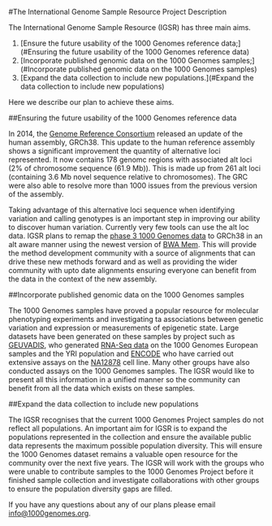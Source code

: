 #The International Genome Sample Resource Project Description

The International Genome Sample Resource (IGSR) has three main aims.

1. [Ensure the future usability of the 1000 Genomes reference data;](#Ensuring the future usability of the 1000 Genomes reference data)
2. [Incorporate published genomic data on the 1000 Genomes samples;](#Incorporate published genomic data on the 1000 Genomes samples)
3. [Expand the data collection to include new populations.](#Expand the data collection to include new populations)

Here we describe our plan to achieve these aims.

##Ensuring the future usability of the 1000 Genomes reference data

In 2014, the [Genome Reference Consortium](http://www.ncbi.nlm.nih.gov/projects/genome/assembly/grc/) released an update of the human assembly, GRCh38. This update to the human reference assembly shows a significant improvement the quantity of alternative loci represented. It now contains 178 genomc regions with associated alt loci (2% of chromosome sequence (61.9 Mb)). This is made up from 261 alt loci (containing 3.6 Mb novel sequence relative to chromosomes). The GRC were also able to resolve more than 1000 issues from the previous version of the assembly.

Taking advantage of this alternative loci sequence when identifying variation and calling genotypes is an important step in improving our ability to discover human variation. Currently very few tools can use the alt loc data. IGSR plans to remap the [phase 3 1000 Genomes data](ftp://ftp.1000genomes.ebi.ac.uk/vol1/ftp/release/20130502/) to GRCh38 in an alt aware manner using the newest version of [BWA Mem](http://bio-bwa.sourceforge.net/). This will provide the method development community with a source of alignments that can drive these new methods forward and as well as providing the wider community with upto date alignments ensuring everyone can benefit from the data in the context of the new assembly.

##Incorporate published genomic data on the 1000 Genomes samples

The 1000 Genomes samples have proved a popular resource for molecular phenotyping experiments and investigating ta associations between genetic variation and expression or measurements of epigenetic state. Large datasets have been generated on these samples by project such as [GEUVADIS](http://www.geuvadis.org/web/geuvadis), who generated [RNA-Seq data](http://www.geuvadis.org/web/geuvadis/rnaseq-project) on the 1000 Genomes European samples and the YRI population and [ENCODE](https://www.encodeproject.org/) who have carried out extensive assays on the [NA12878](https://www.encodeproject.org/search/?searchTerm=GM12878) cell line. Many other groups have also conducted assays on the 1000 Genomes samples. The IGSR would like to present all this information in a unified manner so the community can benefit from all the data which exists on these samples.

##Expand the data collection to include new populations

The IGSR recognises that the current 1000 Genomes Project samples do not reflect all populations. An important aim for IGSR is to expand the populations represented in the collection and ensure the available public data represents the maximum possible population diversity. This will ensure the 1000 Genomes dataset remains a valuable open resource for the community over the next five years. The IGSR will work with the groups who were unable to contribute samples to the 1000 Genomes Project before it finished sample collection and investigate collaborations with other groups to ensure the population diversity gaps are filled. 

If you have any questions about any of our plans please email [info@1000genomes.org](info@1000genomes.org).

